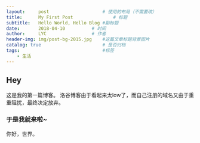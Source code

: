 ```yaml
---
layout:     post   				    # 使用的布局（不需要改）
title:      My First Post 				# 标题 
subtitle:   Hello World, Hello Blog #副标题
date:       2018-04-10			# 时间
author:     LYC					# 作者
header-img: img/post-bg-2015.jpg 	#这篇文章标题背景图片
catalog: true 						# 是否归档
tags:								#标签
    - 生活
---
```


## Hey
这是我的第一篇博客。
洛谷博客由于看起来太low了，而自己注册的域名又由于重重阻扰，最终决定放弃。

### 于是我就来啦~
你好，世界。



